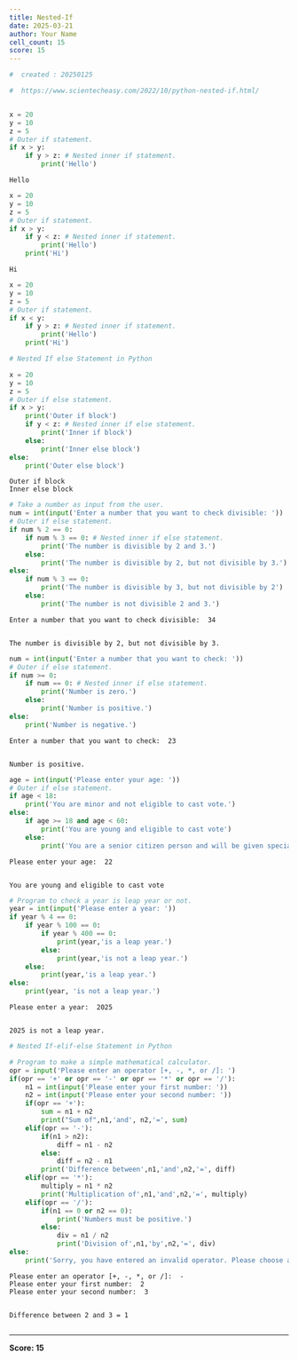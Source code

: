 ```yaml
---
title: Nested-If
date: 2025-03-21
author: Your Name
cell_count: 15
score: 15
---
```


```python
#  created : 20250125
```


```python
#  https://www.scientecheasy.com/2022/10/python-nested-if.html/
```


```python

```


```python
x = 20
y = 10
z = 5
# Outer if statement.
if x > y:
    if y > z: # Nested inner if statement.
        print('Hello')
```

    Hello



```python
x = 20
y = 10
z = 5
# Outer if statement.
if x > y:
    if y < z: # Nested inner if statement.
        print('Hello')
    print('Hi')
```

    Hi



```python
x = 20
y = 10
z = 5
# Outer if statement.
if x < y: 
    if y > z: # Nested inner if statement.
        print('Hello')
    print('Hi')
```


```python
# Nested If else Statement in Python

```


```python
x = 20
y = 10
z = 5
# Outer if else statement.
if x > y:
    print('Outer if block')
    if y < z: # Nested inner if else statement.
        print('Inner if block')
    else:
        print('Inner else block')
else:
    print('Outer else block')
```

    Outer if block
    Inner else block



```python
# Take a number as input from the user.
num = int(input('Enter a number that you want to check divisible: '))
# Outer if else statement.
if num % 2 == 0:
    if num % 3 == 0: # Nested inner if else statement.
        print('The number is divisible by 2 and 3.')
    else:
        print('The number is divisible by 2, but not divisible by 3.')
else:
    if num % 3 == 0:
        print('The number is divisible by 3, but not divisible by 2')
    else:
        print('The number is not divisible 2 and 3.')
```

    Enter a number that you want to check divisible:  34


    The number is divisible by 2, but not divisible by 3.



```python
num = int(input('Enter a number that you want to check: '))
# Outer if else statement.
if num >= 0:
    if num == 0: # Nested inner if else statement.
        print('Number is zero.')
    else:
        print('Number is positive.')
else:
    print('Number is negative.')
```

    Enter a number that you want to check:  23


    Number is positive.



```python
age = int(input('Please enter your age: '))
# Outer if else statement.
if age < 18:
    print('You are minor and not eligible to cast vote.') 
else: 
    if age >= 18 and age < 60:
        print('You are young and eligible to cast vote')
    else:
        print('You are a senior citizen person and will be given special care to cast vote.')
```

    Please enter your age:  22


    You are young and eligible to cast vote



```python
# Program to check a year is leap year or not.
year = int(input('Please enter a year: '))
if year % 4 == 0:
    if year % 100 == 0:
        if year % 400 == 0:
            print(year,'is a leap year.')
        else:
            print(year,'is not a leap year.')
    else:
        print(year,'is a leap year.')
else:
    print(year, 'is not a leap year.')
```

    Please enter a year:  2025


    2025 is not a leap year.



```python
# Nested If-elif-else Statement in Python

```


```python
# Program to make a simple mathematical calculator.
opr = input('Please enter an operator [+, -, *, or /]: ')
if(opr == '+' or opr == '-' or opr == '*' or opr == '/'):
    n1 = int(input('Please enter your first number: '))
    n2 = int(input('Please enter your second number: '))
    if(opr == '+'):
        sum = n1 + n2
        print("Sum of",n1,'and', n2,'=', sum)
    elif(opr == '-'):
        if(n1 > n2):
            diff = n1 - n2
        else:
            diff = n2 - n1
        print('Difference between',n1,'and',n2,'=', diff)
    elif(opr == '*'):
        multiply = n1 * n2
        print('Multiplication of',n1,'and',n2,'=', multiply)
    elif(opr == '/'):
        if(n1 == 0 or n2 == 0):
            print('Numbers must be positive.')
        else:
            div = n1 / n2
            print('Division of',n1,'by',n2,'=', div)
else:
    print('Sorry, you have entered an invalid operator. Please choose any of these +, -, *, or /.')
```

    Please enter an operator [+, -, *, or /]:  -
    Please enter your first number:  2
    Please enter your second number:  3


    Difference between 2 and 3 = 1



```python

```


---
**Score: 15**